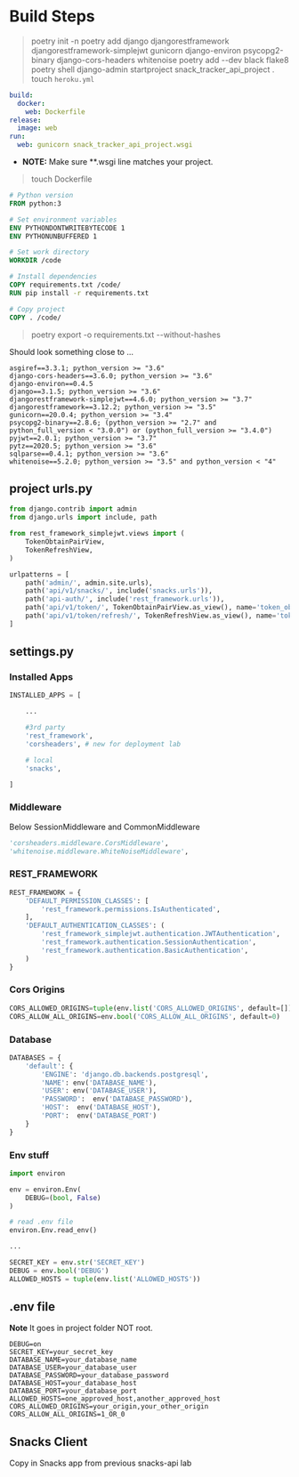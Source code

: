 # Build Steps

> poetry init -n
> poetry add django djangorestframework djangorestframework-simplejwt gunicorn django-environ psycopg2-binary django-cors-headers whitenoise
> poetry add --dev black flake8
> poetry shell
> django-admin startproject snack_tracker_api_project .
> touch `heroku.yml`

```yaml
build:
  docker:
    web: Dockerfile
release:
  image: web
run:
  web: gunicorn snack_tracker_api_project.wsgi
```

- **NOTE:** Make sure **.wsgi line matches your project.

> touch Dockerfile

```Dockerfile
# Python version
FROM python:3

# Set environment variables
ENV PYTHONDONTWRITEBYTECODE 1
ENV PYTHONUNBUFFERED 1

# Set work directory
WORKDIR /code

# Install dependencies
COPY requirements.txt /code/
RUN pip install -r requirements.txt

# Copy project
COPY . /code/
```

> poetry export -o requirements.txt --without-hashes

Should look something close to ...

```text
asgiref==3.3.1; python_version >= "3.6"
django-cors-headers==3.6.0; python_version >= "3.6"
django-environ==0.4.5
django==3.1.5; python_version >= "3.6"
djangorestframework-simplejwt==4.6.0; python_version >= "3.7"
djangorestframework==3.12.2; python_version >= "3.5"
gunicorn==20.0.4; python_version >= "3.4"
psycopg2-binary==2.8.6; (python_version >= "2.7" and python_full_version < "3.0.0") or (python_full_version >= "3.4.0")
pyjwt==2.0.1; python_version >= "3.7"
pytz==2020.5; python_version >= "3.6"
sqlparse==0.4.1; python_version >= "3.6"
whitenoise==5.2.0; python_version >= "3.5" and python_version < "4"
```

## project urls.py

```python
from django.contrib import admin
from django.urls import include, path

from rest_framework_simplejwt.views import (
    TokenObtainPairView,
    TokenRefreshView,
)

urlpatterns = [
    path('admin/', admin.site.urls),
    path('api/v1/snacks/', include('snacks.urls')),
    path('api-auth/', include('rest_framework.urls')),
    path('api/v1/token/', TokenObtainPairView.as_view(), name='token_obtain_pair'),
    path('api/v1/token/refresh/', TokenRefreshView.as_view(), name='token_refresh'),
]
```

## settings.py

### Installed Apps

```python
INSTALLED_APPS = [

    ...

    #3rd party
    'rest_framework',
    'corsheaders', # new for deployment lab

    # local
    'snacks',

]
```

### Middleware

Below SessionMiddleware and CommonMiddleware

```python
'corsheaders.middleware.CorsMiddleware',
'whitenoise.middleware.WhiteNoiseMiddleware',
```

### REST_FRAMEWORK

```python
REST_FRAMEWORK = {
    'DEFAULT_PERMISSION_CLASSES': [
        'rest_framework.permissions.IsAuthenticated',
    ],
    'DEFAULT_AUTHENTICATION_CLASSES': (
        'rest_framework_simplejwt.authentication.JWTAuthentication',
        'rest_framework.authentication.SessionAuthentication',
        'rest_framework.authentication.BasicAuthentication',
    )
}
```

### Cors Origins

```python
CORS_ALLOWED_ORIGINS=tuple(env.list('CORS_ALLOWED_ORIGINS', default=[]))
CORS_ALLOW_ALL_ORIGINS=env.bool('CORS_ALLOW_ALL_ORIGINS', default=0)
```

### Database

```python
DATABASES = {
    'default': {
        'ENGINE': 'django.db.backends.postgresql',
        'NAME': env('DATABASE_NAME'),
        'USER': env('DATABASE_USER'),
        'PASSWORD':  env('DATABASE_PASSWORD'),
        'HOST':  env('DATABASE_HOST'),
        'PORT':  env('DATABASE_PORT')
    }
}
```

### Env stuff

```python
import environ

env = environ.Env(
    DEBUG=(bool, False)
)

# read .env file
environ.Env.read_env()

...

SECRET_KEY = env.str('SECRET_KEY')
DEBUG = env.bool('DEBUG')
ALLOWED_HOSTS = tuple(env.list('ALLOWED_HOSTS'))
```

## .env file

**Note** It goes in project folder NOT root.

```text
DEBUG=on
SECRET_KEY=your_secret_key
DATABASE_NAME=your_database_name
DATABASE_USER=your_database_user
DATABASE_PASSWORD=your_database_password
DATABASE_HOST=your_database_host
DATABASE_PORT=your_database_port
ALLOWED_HOSTS=one_approved_host,another_approved_host
CORS_ALLOWED_ORIGINS=your_origin,your_other_origin
CORS_ALLOW_ALL_ORIGINS=1_OR_0
```

## Snacks Client

Copy in Snacks app from previous snacks-api lab
